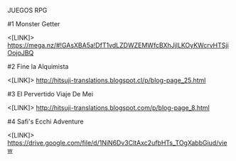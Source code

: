 JUEGOS RPG

#1 Monster Getter

<[LINK]> https://mega.nz/#!GAsXBA5a!DfT1vdLZDWZEMWfcBXhJjlLKOyKWcrvHTSjiOojoJBQ 

#2 Fine la Alquimista

<[LINK]> http://hitsuji-translations.blogspot.cl/p/blog-page_25.html 

#3 El Pervertido Viaje De Mei 

<[LINK]> http://hitsuji-translations.blogspot.com/p/blog-page_8.html

#4 Safi's Ecchi Adventure 

<[LINK]> https://drive.google.com/file/d/1NiN6Dv3CltAxc2ufbHTs_TOgXabbGiud/view 

